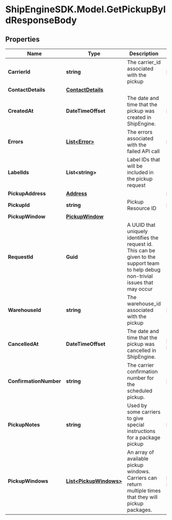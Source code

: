 # ShipEngineSDK.Model.GetPickupByIdResponseBody

## Properties

Name | Type | Description | Notes
------------ | ------------- | ------------- | -------------
**CarrierId** | **string** | The carrier_id associated with the pickup | [readonly] 
**ContactDetails** | [**ContactDetails**](ContactDetails.md) |  | 
**CreatedAt** | **DateTimeOffset** | The date and time that the pickup was created in ShipEngine. | [readonly] 
**Errors** | [**List&lt;Error&gt;**](Error.md) | The errors associated with the failed API call | [readonly] 
**LabelIds** | **List&lt;string&gt;** | Label IDs that will be included in the pickup request | 
**PickupAddress** | [**Address**](Address.md) |  | [readonly] 
**PickupId** | **string** | Pickup Resource ID | [readonly] 
**PickupWindow** | [**PickupWindow**](PickupWindow.md) |  | 
**RequestId** | **Guid** | A UUID that uniquely identifies the request id. This can be given to the support team to help debug non-trivial issues that may occur  | 
**WarehouseId** | **string** | The warehouse_id associated with the pickup | [readonly] 
**CancelledAt** | **DateTimeOffset** | The date and time that the pickup was cancelled in ShipEngine. | [optional] [readonly] 
**ConfirmationNumber** | **string** | The carrier confirmation number for the scheduled pickup. | [readonly] 
**PickupNotes** | **string** | Used by some carriers to give special instructions for a package pickup | [optional] 
**PickupWindows** | [**List&lt;PickupWindows&gt;**](PickupWindows.md) | An array of available pickup windows. Carriers can return multiple times that they will pickup packages.  | [optional] [readonly] 

